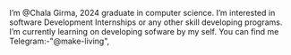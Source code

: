 I’m @Chala Girma, 2024 graduate in computer science.
I’m interested in software Development Internships or any other skill developing programs.
I’m currently learning on developing sofware by my self.
You can find me Telegram:-"@make-living", 

<!---
Chala-AU/Chala-AU is a ✨ special ✨ repository because its `README.md` (this file) appears on your GitHub profile.
You can click the Preview link to take a look at your changes.
--->
